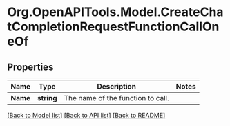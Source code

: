 # Org.OpenAPITools.Model.CreateChatCompletionRequestFunctionCallOneOf

## Properties

Name | Type | Description | Notes
------------ | ------------- | ------------- | -------------
**Name** | **string** | The name of the function to call. | 

[[Back to Model list]](../README.md#documentation-for-models) [[Back to API list]](../README.md#documentation-for-api-endpoints) [[Back to README]](../README.md)

